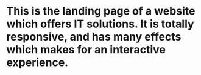 # This is the landing page of a website which offers IT solutions. It is totally responsive, and has many effects which makes for an interactive experience.
